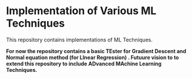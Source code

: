 # Implementation of Various ML Techniques

This repository contains implementations of ML Techniques.

**For now the repository contains a basic TEster for Gradient Descent and  Normal equation method (for LInear Regression) . Futuure vision to to extend this repository to include ADvanced MAchine Learning Techniques.**


